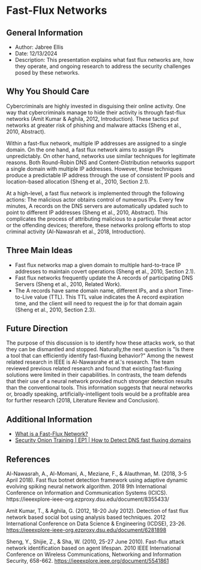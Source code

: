 <h1>Fast-Flux Networks</h1>

<h2>General Information</h2>
<ul>
  <li>Author: Jabree Ellis</li>
  <li>Date: 12/13/2024</li>
  <li>Description: This presentation explains what fast flux networks are, how they operate, and ongoing research to address the security challenges posed by these networks.</li>
</ul>

<h2>Why You Should Care</h2>
<p>Cybercriminals are highly invested in disguising their online activity. One way that cybercriminals manage to hide their activity is through fast-flux networks (Amit Kumar & Aghila, 2012, Introduction). These tactics put networks at greater risk of phishing and malware attacks (Sheng et al., 2010, Abstract). 

Within a fast-flux network, multiple IP addresses are assigned to a single domain. On the one hand, a fast flux network aims to assign IPs unpredictably. On other hand, networks use similar techniques for legitimate reasons. Both Round-Robin DNS and Content-Distribution networks support a single domain with multiple IP addresses. However, these techniques produce a predictable IP address through the use of consistent IP pools and location-based allocation (Sheng et al., 2010, Section 2.1). 

At a high-level, a fast flux network is implemented through the following actions: The malicious actor obtains control of numerous IPs. Every few minutes, A records on the DNS servers are automatically updated such to point to different IP addresses (Sheng et al., 2010, Abstract). This complicates the process of attributing malicious to a particular threat actor or the offending devices; therefore, these networks prolong efforts to stop criminal activity (Al-Nawasrah et al., 2018, Introduction).
</p>

<h2>Three Main Ideas</h2>
<ul>
  <li>Fast flux networks map a given domain to multiple hard-to-trace IP addresses to maintain covert operations (Sheng et al., 2010, Section 2.1).</li>
  <li>Fast flux networks frequently update the A records of participating DNS Servers (Sheng et al., 2010, Related Work).</li>
  <li>The A records have same domain name, different IPs, and a short Time-to-Live value (TTL). This TTL value indicates the A record expiration time, and the client will need to request the ip for that domain again (Sheng et al., 2010, Section 2.3).</li>
</ul>

<h2>Future Direction</h2>
<p>The purpose of this discussion is to identify how these attacks work, so that they can be dismantled and stopped. Naturally,the next question is "Is there a tool that can efficiently identify fast-fluxing behavior?" Among the newest related research in IEEE is Al-Nawasrahe et al.'s research. The team reviewed previous related research and found that existing fast-fluxing solutions were limited in their capabilities. In contrasts, the team defends that their use of a neural network provided much stronger detection results than the conventional tools. This information suggests that neural networks or, broadly speaking, artificially-intelligent tools would be a profitable area for further research (2018, Literature Review and Conclusion).</p>

<h2>Additional Information</h2>
<ul>
  <li><a href="https://www.paloaltonetworks.com/cyberpedia/what-is-a-fast-flux-network">What is a Fast-Flux Network?</a></li>
  <li><a href="https://www.youtube.com/watch?v=4iIR3QEpgF0">Security Onion Training | EP1 | How to Detect DNS fast fluxing domains</a></li> 
</ul>

<h2>References</h2>
<p>  
Al-Nawasrah, A., Al-Momani, A., Meziane, F., & Alauthman, M. (2018, 3-5 April 2018). Fast flux botnet detection framework using adaptive     dynamic evolving spiking neural network algorithm. 2018 9th International Conference on Information and Communication Systems (ICICS). https://ieeexplore-ieee-org.ezproxy.dsu.edu/document/8355433/  

Amit Kumar, T., & Aghila, G. (2012, 18-20 July 2012). Detection of fast flux network based social bot using analysis based techniques. 2012 International Conference on Data Science & Engineering (ICDSE), 23-26. https://ieeexplore-ieee-org.ezproxy.dsu.edu/document/6281898

Sheng, Y., Shijie, Z., & Sha, W. (2010, 25-27 June 2010). Fast-flux attack network identification based on agent lifespan. 2010 IEEE International Conference on Wireless Communications, Networking and Information Security, 658-662. https://ieeexplore.ieee.org/document/5541861
</p>
